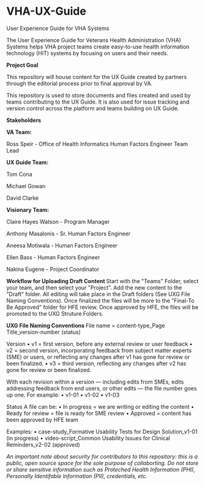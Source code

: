 # VHA-UX-Guide

User Experience Guide for VHA Systems

The User Experience Guide for Veterans Health Administration (VHA) Systems helps VHA project teams create easy-to-use health information technology (HIT) systems by focusing on users and their needs.

<strong> Project Goal </strong>

This repository will house content for the UX Guide created by partners through the editorial process prior to final approval by VA.

This repository is used to store documents and files created and used by teams contributing to the UX Guide. It is also used for issue tracking and version control across the platform and teams building on UX Guide.

<b>Stakeholders</b>

<b>VA Team:</b>

Ross Speir - Office of Health Informatics Human Factors Engineer Team Lead
 
<b>UX Guide Team:</b>
 
 Tom Cona
 
 Michael Gowan
 
 David Clarke
 
<b>Visionary Team:</b>
 
 Claire Hayes Watson - Program Manager
 
 Anthony Masalonis - Sr. Human Factors Engineer
 
 Aneesa Motiwala - Human Factors Engineer
 
 Ellen Bass - Human Factors Engineer
 
 Nakina Eugene - Project Coordinator
 
 <strong> Workflow for Uploading Draft Content </strong>
Start with the "Teams" Folder, select your team, and then select your "Project". Add the new content to the "Draft" folder. All editing will take place in the Draft folders (See UXG File Naming Conventions). Once finalized the files will be more to the "Final-To Be Approved" folder for HFE review. Once approved by HFE, the files will be promoted to the UXG Struture Folders. 
 
 <strong> UXG File Naming Conventions </strong>
 File name = content-type_Page Title_version-number (status)

Version
•	v1 = first version, before any external review or user feedback
•	v2 = second version, incorporating feedback from subject matter experts (SME) or users, or reflecting any changes after v1 has gone for review or been finalized. 
•	v3 = third version, reflecting any changes after v2 has gone for review or been finalized.

With each revision within a version — including edits from SMEs, edits addressing feedback from end users, or other edits — the file number goes up one. For example: 
•	v1-01
•	v1-02
•	v1-03

Status
A file can be:
•	In progress = we are writing or editing the content
•	Ready for review = file is ready for SME review
•	Approved = content has been approved by HFE team

Examples:
•	case-study_Formative Usability Tests for Design Solution_v1-01 (in progress)
•	video-script_Common Usability Issues for Clinical Reminders_v2-02 (approved) 

<i>An important note about security for contributors to this repository: this is a public, open source space for the sole purpose of collaborting. Do not store or share sensitive information such as Proteched Health Information (PHI), Personally Identifable Information (PII), credentials, etc.</i> 
